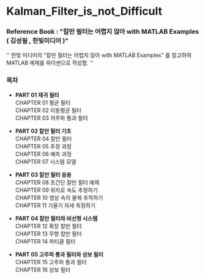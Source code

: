 # Kalman_Filter_is_not_Difficult
### Reference Book : "칼만 필터는 어렵지 않아 with MATLAB Examples ( 김성필 , 한빛미디어 )"
''
한빛 미디어의 "칼만 필터는 어렵지 않아 with MATLAB Examples" 를 참고하여 MATLAB 예제를 파이썬으로 작성함.
''


### 목차
* __PART 01 재귀 필터__  
  CHAPTER 01 평균 필터  
  CHAPTER 02 이동평균 필터  
  CHAPTER 03 저주파 통과 필터
  
* __PART 02 칼만 필터 기초__  
CHAPTER 04 칼만 필터  
CHAPTER 05 추정 과정  
CHAPTER 06 예측 과정  
CHAPTER 07 시스템 모델  

* __PART 03 칼만 필터 응용__  
CHAPTER 08 초간단 칼만 필터 예제  
CHAPTER 09 위치로 속도 추정하기  
CHAPTER 10 영상 속의 물체 추적하기  
CHAPTER 11 기울기 자세 측정하기  

* __PART 04 칼만 필터와 비선형 시스템__  
CHAPTER 12 확장 칼만 필터  
CHAPTER 13 무향 칼만 필터  
CHAPTER 14 파티클 필터  

* __PART 05 고주파 통과 필터와 상보 필터__  
CHAPTER 15 고주파 통과 필터  
CHAPTER 16 상보 필터  


